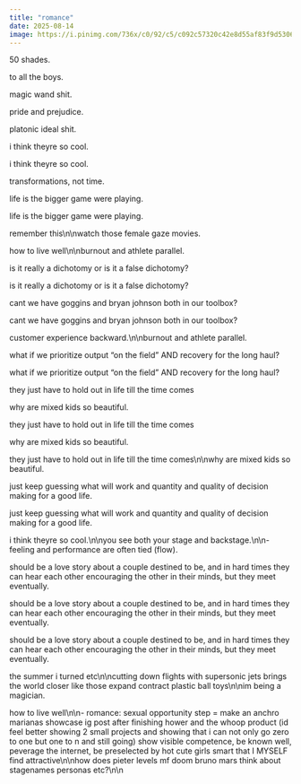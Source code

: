 ```yaml
---
title: "romance"
date: 2025-08-14
image: https://i.pinimg.com/736x/c0/92/c5/c092c57320c42e8d55af83f9d5306314.jpg
---
```


50 shades.

to all the boys.

magic wand shit.

pride and prejudice.

platonic ideal shit.

i think theyre so cool.

i think theyre so cool.

transformations, not time.

life is the bigger game were playing.

life is the bigger game were playing.

remember this\n\nwatch those female gaze movies.

how to live well\n\nburnout and athlete parallel.

is it really a dichotomy or is it a false dichotomy?

is it really a dichotomy or is it a false dichotomy?

cant we have goggins and bryan johnson both in our toolbox?

cant we have goggins and bryan johnson both in our toolbox?

customer experience backward.\n\nburnout and athlete parallel.

what if we prioritize output “on the field” AND recovery for the long haul?

what if we prioritize output “on the field” AND recovery for the long haul?

they just have to hold out in life till the time comes

why are mixed kids so beautiful.

they just have to hold out in life till the time comes

why are mixed kids so beautiful.

they just have to hold out in life till the time comes\n\nwhy are mixed kids so beautiful.

just keep guessing what will work and quantity and quality of decision making for a good life.

just keep guessing what will work and quantity and quality of decision making for a good life.

i think theyre so cool.\n\nyou see both your stage and backstage.\n\n- feeling and performance are often tied (flow).

should be a love story about a couple destined to be, and in hard times they can hear each other encouraging the other in their minds, but they meet eventually.

should be a love story about a couple destined to be, and in hard times they can hear each other encouraging the other in their minds, but they meet eventually.

should be a love story about a couple destined to be, and in hard times they can hear each other encouraging the other in their minds, but they meet eventually.

the summer i turned etc\n\ncutting down flights with supersonic jets brings the world closer like those expand contract plastic ball toys\n\nim being a magician.

how to live well\n\n- romance: sexual opportunity step = make an anchro marianas showcase ig post after finishing hower and the whoop product (id feel better showing 2 small projects and showing that i can not only go zero to one but one to n and still going) show visible competence, be known well, peverage the internet, be preselected by hot cute girls smart that I MYSELF find attractive\n\nhow does pieter levels mf doom bruno mars think about stagenames personas etc?\n\n
